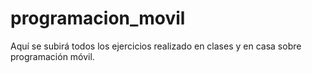 # programacion_movil
Aquí se subirá todos los ejercicios realizado en clases y en casa sobre programación móvil.
